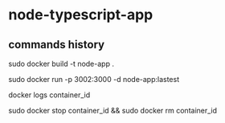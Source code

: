 # node-typescript-app

## commands history

sudo docker build -t node-app .

sudo docker run -p 3002:3000 -d node-app:lastest

docker logs container_id

 sudo docker stop container_id && sudo docker rm container_id
